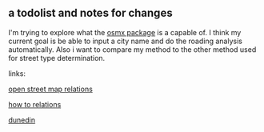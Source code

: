 ## a todolist and notes for changes

I'm trying to explore what the [osmx package](https://osmnx.readthedocs.io/en/stable/osmnx.html) is a capable of. I think my current goal is be able to input a city name and do the roading analysis automatically.  Also i want to compare my method to the other method used for street type determination.


links:

[open street map relations](https://wiki.openstreetmap.org/wiki/Relation)

[how to relations](https://peteris.rocks/blog/openstreetmap-administrative-boundaries-in-geojson/)

[dunedin](https://www.openstreetmap.org/relation/4426790)

